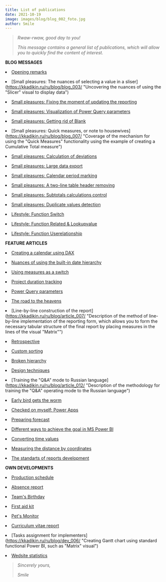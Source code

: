 ```yaml
---
title: List of publications
date: 2021-10-19
image: images/blog/blog_002_foto.jpg
author: Smile
---
```


> *Rwaw-rwaw, good day to you!*
>
> *This message contains a general list of publications, which will allow you to quickly find the content of interest.*
 
**BLOG MESSAGES**

**<li>** [Opening remarks](https://kkadikin.ru/ru/blog/blog_001/)

**<li>** [Small pleasures: The nuances of selecting a value in a sliser](https://kkadikin.ru/ru/blog/blog_003/ "Uncovering the nuances of using the "Slicer" visual to display data")

**<li>** [Small pleasures: Fixing the moment of updating the reporting](https://kkadikin.ru/ru/blog/blog_004/ "Displaying the update time of the report")

**<li>** [Small pleasures: Visualization of Power Query parameters](https://kkadikin.ru/ru/blog/blog_005/ "Technique for rendering values entered by the user as Power Query parameters")

**<li>** [Small pleasures: Getting rid of Blank](https://kkadikin.ru/ru/blog/blog_006/ "Revealing the nuances of displaying information in the absence of values, taking into account the imposed filter")

**<li>** [Small pleasures: Quick measures, or note to housewives](https://kkadikin.ru/ru/blog/blog_007/ "Coverage of the mechanism for using the "Quick Measures" functionality using the example of creating a Cumulative Total measure")

**<li>** [Small pleasures: Calculation of deviations](https://kkadikin.ru/ru/blog/blog_010/ "Methods for constructing data visualization for analyzing deviations of actual values from planned")

**<li>** [Small pleasures: Large data export](https://kkadikin.ru/ru/blog/blog_011/ "Description of the method for unloading a data array of more than 150,000 lines into MS Excel")

**<li>** [Small pleasures: Calendar period marking](https://kkadikin.ru/ru/blog/blog_012/ "Description of the methodology for marking up a calendar created using DAX for custom periods")

**<li>** [Small pleasures: A two-line table header removing](https://kkadikin.ru/ru/blog/blog_014/ "The technique description for transforming data into a flat table")

**<li>** [Small pleasures: Subtotals calculations control](https://kkadikin.ru/ru/blog/blog_015/ "The methodology description for separately calculating subtotals depending on the data level")

**<li>** [Small pleasures: Duplicate values ​​detection](https://kkadikin.ru/ru/blog/blog_016/ "Duplicate values ​​detection using сalculating column or measure")

**<li>** [Lifestyle: Function Switch](https://kkadikin.ru/ru/blog/blog_008/ "An example of using the Switch function in 2 modes of operation")

**<li>** [Lifestyle: Function Related & Lookupvalue](https://kkadikin.ru/ru/blog/blog_009/ "An example of using the Related and Lookupvalue functions")

**<li>** [Lifestyle: Function Userelationship](https://kkadikin.ru/ru/blog/blog_013/ "An example of using the Userelationship function")


**FEATURE ARTICLES**

**<li>** [Creating a calendar using DAX](https://kkadikin.ru/ru/blog/article_001/ "Describing several ways to create a calendar using DAX")

**<li>** [Nuances of using the built-in date hierarchy](https://kkadikin.ru/ru/blog/article_002/ "Uncovering the nuances of using automatic date hierarchy")

**<li>** [Using measures as a switch](https://kkadikin.ru/ru/blog/article_003/ "Description of the method for constructing a switch measure")

**<li>** [Project duration tracking](https://kkadikin.ru/ru/blog/article_004/ "Description of the methodology for calculating the duration using the example of project indicators")

**<li>** [Power Query parameters](https://kkadikin.ru/ru/blog/article_005/ "Describes how to use Power Query parameters")

**<li>** [The road to the heavens](https://kkadikin.ru/ru/blog/article_006/ "Describes how to install and use Power BI Gateway in the Power BI Service")

**<li>** [Line-by-line construction of the report](https://kkadikin.ru/ru/blog/article_007/ "Description of the method of line-by-line implementation of the reporting form, which allows you to form the necessary tabular structure of the final report by placing measures in the lines of the visual  "Matrix"")

**<li>** [Retrospective](https://kkadikin.ru/ru/blog/article_008/ "Description of the methodology for generating data for their analysis, taking into account the retrospective - look into the past")

**<li>** [Custom sorting](https://kkadikin.ru/ru/blog/article_009/ "Description of the technique for implementing the mechanism of nested sorting of values within one column, similar to MS Excel")

**<li>** [Broken hierarchy](https://kkadikin.ru/ru/blog/article_010/ "Description of the technique for automatic alignment of the hierarchy, and its further collapse when visualizing data at various levels")

**<li>** [Design techniques](https://kkadikin.ru/ru/blog/article_011/ "An example of a non-standard approach to data visualization")

**<li>** [Training the "Q&A" mode to Russian language](https://kkadikin.ru/ru/blog/article_012/ "Description of the methodology for training the "Q&A" operating mode to the Russian language")

**<li>** [Early bird gets the worm](https://kkadikin.ru/ru/blog/article_013/ "Describes how to retrieve exchange rate data using Power Query parameters that generate a dynamic URL")

**<li>** [Checked on myself: Power Apps](https://kkadikin.ru/ru/blog/article_014/ "Describe how to build a Power Apps app from start to finish")

**<li>** [Preparing forecast](https://kkadikin.ru/ru/blog/article_015/ "Describe how to create forecast & plan-fact analysis")

**<li>** [Different ways to achieve the goal in MS Power BI](https://kkadikin.ru/ru/blog/article_016/ "Different ways demonstration to get the right calculation result in Power BI")

**<li>** [Converting time values](https://kkadikin.ru/ru/blog/article_017/ "Description of the method for converting time values")

**<li>** [Measuring the distance by coordinates](https://kkadikin.ru/ru/blog/article_018/ "The methodology description for the mechanism implementation for calculating the distance between 2 points of the route")

**<li>** [The standarts of reports development](https://kkadikin.ru/ru/blog/article_019/ "The personal standarts of reports development by Dog Smile")


**OWN DEVELOPMENTS**

**<li>** [Production schedule](https://kkadikin.ru/ru/blog/dev_001/ "Company production schedule")

**<li>** [Absence report](https://kkadikin.ru/ru/blog/dev_002/ "Report designed to analyze data on the absence of employees in the workplace")

**<li>** [Team's Birthday](https://kkadikin.ru/ru/blog/dev_003/ "Report designed to inform responsible persons about corporate holidays")

**<li>** [First aid kit](https://kkadikin.ru/ru/blog/dev_004/ "A report designed to analyze data on the availability of necessary drugs in the company for first aid")

**<li>** [Pet's Monitor](https://kkadikin.ru/ru/blog/dev_000/ "Report developed as part of a social initiative showing statistics on the loss or finding of pets")

**<li>** [Curriculum vitae report](https://kkadikin.ru/ru/blog/dev_005/ "A report intended for internal use by the HR department of the company, containing basic information about the employee, as well as his resume, the form of which is built using standard Power BI functionality")

**<li>** [Tasks assignment for implementers](https://kkadikin.ru/ru/blog/dev_006/ "Creating Gantt chart using standard functional Power BI, such as "Matrix" visual")

**<li>** [Wedsite statistics](https://kkadikin.ru/ru/blog/dev_007/ "Creating Power BI report of website statistics based on Yandex Metrika")

> *Sincerely yours,*
>
> *Smile*